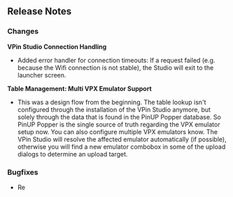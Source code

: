 ## Release Notes


### Changes

**VPin Studio Connection Handling**

- Added error handler for connection timeouts: If a request failed (e.g. because the Wifi connection is not stable), the Studio will exit to the launcher screen.

**Table Management: Multi VPX Emulator Support**

- This was a design flow from the beginning. The table lookup isn't configured through the installation of the VPin Studio anymore, but solely through the data that is found in the PinUP Popper database. So PinUP Popper is the single source of truth regarding the VPX emulator setup now. You can also configure multiple VPX emulators know. The VPin Studio will resolve the affected emulator automatically (if possible), otherwise you will find a new emulator combobox in some of the upload dialogs to determine an upload target. 

### Bugfixes

- Re
